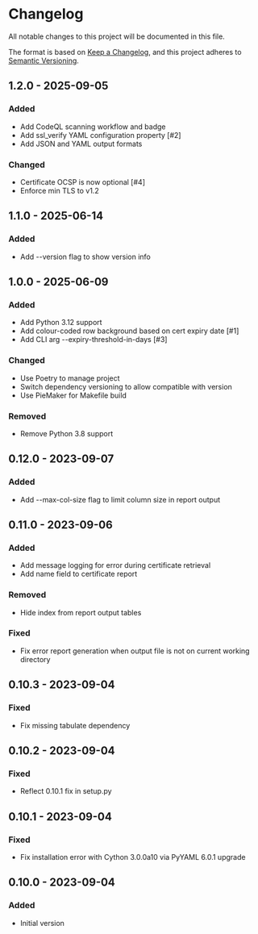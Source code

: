 # Changelog

All notable changes to this project will be documented in this file.

The format is based on [Keep a Changelog](https://keepachangelog.com/en/1.0.0/),
and this project adheres to [Semantic Versioning](https://semver.org/spec/v2.0.0.html).

## 1.2.0 - 2025-09-05
### Added
- Add CodeQL scanning workflow and badge
- Add ssl_verify YAML configuration property [#2]
- Add JSON and YAML output formats

### Changed
- Certificate OCSP is now optional [#4]
- Enforce min TLS to v1.2

## 1.1.0 - 2025-06-14
### Added
- Add --version flag to show version info

## 1.0.0 - 2025-06-09
### Added
- Add Python 3.12 support
- Add colour-coded row background based on cert expiry date [#1]
- Add CLI arg --expiry-threshold-in-days [#3]

### Changed
- Use Poetry to manage project
- Switch dependency versioning to allow compatible with version
- Use PieMaker for Makefile build

### Removed
- Remove Python 3.8 support

## 0.12.0 - 2023-09-07
### Added
- Add --max-col-size flag to limit column size in report output

## 0.11.0 - 2023-09-06
### Added
- Add message logging for error during certificate retrieval
- Add name field to certificate report

### Removed
- Hide index from report output tables

### Fixed
- Fix error report generation when output file is not on current working directory

## 0.10.3 - 2023-09-04
### Fixed
- Fix missing tabulate dependency

## 0.10.2 - 2023-09-04
### Fixed
- Reflect 0.10.1 fix in setup.py

## 0.10.1 - 2023-09-04
### Fixed
- Fix installation error with Cython 3.0.0a10 via PyYAML 6.0.1 upgrade

## 0.10.0 - 2023-09-04
### Added
- Initial version
